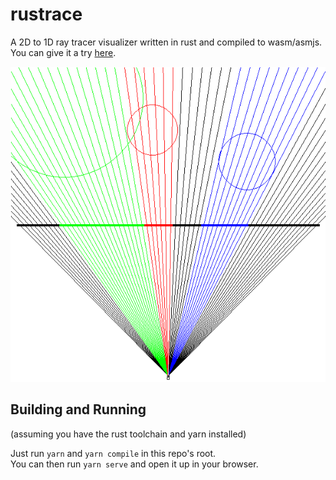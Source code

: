 # rustrace
A 2D to 1D ray tracer visualizer written in rust and compiled to wasm/asmjs.
You can give it a try [here](https://turbio.github.io/rustrace/).

![render](doc/example1.png)

## Building and Running
(assuming you have the rust toolchain and yarn installed)

Just run `yarn` and `yarn compile` in this repo's root.  
You can then run `yarn serve` and open it up in your browser.

